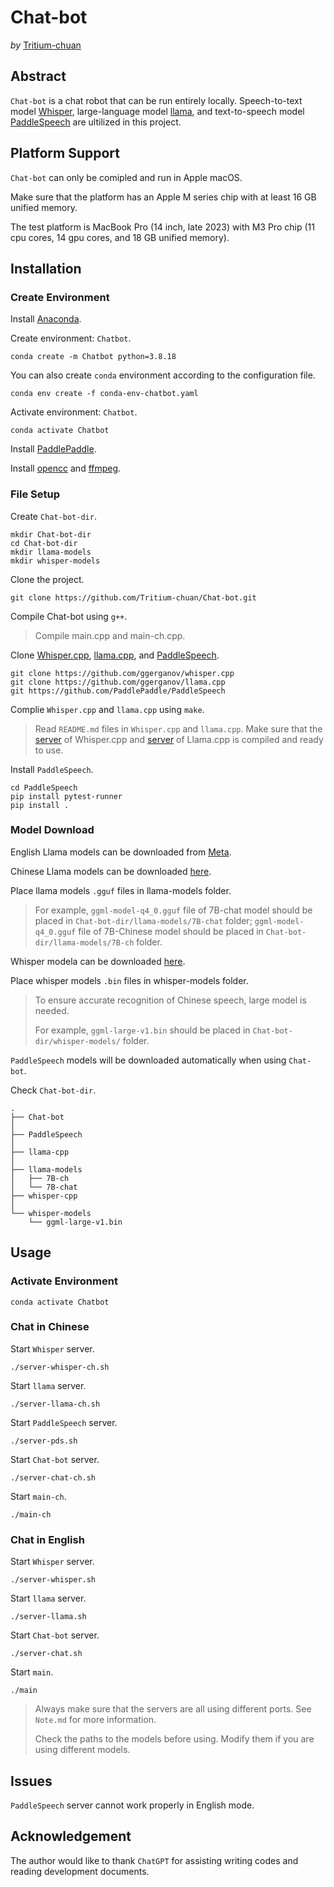 # Chat-bot 

*by* [Tritium-chuan](https://github.com/Tritium-chuan)

## Abstract

`Chat-bot` is a chat robot that can be run entirely locally. Speech-to-text model [Whisper](https://github.com/openai/whisper), large-language model [llama](https://github.com/facebookresearch/llama), and text-to-speech model [PaddleSpeech](https://github.com/PaddlePaddle/PaddleSpeech) are ultilized in this project.

## Platform Support

`Chat-bot` can only be comipled and run in Apple macOS. 

Make sure that the platform has an Apple M series chip with at least 16 GB unified memory. 

The test platform is MacBook Pro (14 inch, late 2023) with M3 Pro chip (11 cpu cores, 14 gpu cores, and 18 GB unified memory). 

## Installation

### Create Environment

Install [Anaconda](https://www.anaconda.com).

Create environment: `Chatbot`.

```shell
conda create -m Chatbot python=3.8.18
```

You can also create `conda` environment according to the configuration file.

```shell
conda env create -f conda-env-chatbot.yaml
```

Activate environment: `Chatbot`.

```shell
conda activate Chatbot
```

Install [PaddlePaddle](https://www.paddlepaddle.org.cn/en). 

Install [opencc](https://formulae.brew.sh/formula/opencc) and [ffmpeg](https://formulae.brew.sh/formula/ffmpeg#default).

### File Setup

Create `Chat-bot-dir`.

```shell
mkdir Chat-bot-dir
cd Chat-bot-dir
mkdir llama-models
mkdir whisper-models
```

Clone the project.

```shell
git clone https://github.com/Tritium-chuan/Chat-bot.git
```

Compile Chat-bot using `g++`.

> Compile main.cpp and main-ch.cpp.

Clone [Whisper.cpp](https://github.com/ggerganov/whisper.cpp), [llama.cpp](https://github.com/ggerganov/llama.cpp), and [PaddleSpeech](https://github.com/PaddlePaddle/PaddleSpeech).

```shell
git clone https://github.com/ggerganov/whisper.cpp
git clone https://github.com/ggerganov/llama.cpp
git https://github.com/PaddlePaddle/PaddleSpeech
```

Complie `Whisper.cpp` and `llama.cpp` using `make`.

> Read `README.md` files in `Whisper.cpp` and `llama.cpp`. Make sure that the [server](https://github.com/ggerganov/whisper.cpp/tree/6559b538e5e05cfa199c15d46ca5bd0edd353974/examples/server) of Whisper.cpp and [server](https://github.com/ggerganov/llama.cpp/tree/1f5cd83275fabb43f2ae92c30033b384a3eb37b4/examples/server) of Llama.cpp is compiled and ready to use. 

Install `PaddleSpeech`.

```shell
cd PaddleSpeech
pip install pytest-runner
pip install .
```

### Model Download

English Llama models can be downloaded from [Meta](https://ai.meta.com/llama/#download-the-model). 

Chinese Llama models can be downloaded [here](https://github.com/ymcui/Chinese-LLaMA-Alpaca-2).

Place llama models `.gguf` files in llama-models folder.

> For example, `ggml-model-q4_0.gguf` file of 7B-chat model should be placed in `Chat-bot-dir/llama-models/7B-chat` folder; `ggml-model-q4_0.gguf` file of 7B-Chinese model should be placed in `Chat-bot-dir/llama-models/7B-ch` folder.

Whisper modela can be downloaded [here](https://huggingface.co/ggerganov/whisper.cpp/tree/main).

Place whisper models `.bin` files in whisper-models folder.

> To ensure accurate recognition of Chinese speech, large model is needed.
>
> For example, `ggml-large-v1.bin` should be placed in `Chat-bot-dir/whisper-models/` folder.

`PaddleSpeech` models will be downloaded automatically when using `Chat-bot`.

Check `Chat-bot-dir`. 

```shell
.
├── Chat-bot
│
├── PaddleSpeech
│
├── llama-cpp
│
├── llama-models
│   ├── 7B-ch
│   └── 7B-chat
├── whisper-cpp
│
└── whisper-models
    └── ggml-large-v1.bin
```

## Usage

### Activate Environment

```shell
conda activate Chatbot
```

### Chat in Chinese

Start `Whisper` server.

```shell
./server-whisper-ch.sh
```

Start `llama` server.

```shell
./server-llama-ch.sh
```

Start `PaddleSpeech` server.

```shell
./server-pds.sh
```

Start `Chat-bot` server.

```shell
./server-chat-ch.sh
```

Start `main-ch`.

```shell
./main-ch
```

### Chat in English

Start `Whisper` server.

```shell
./server-whisper.sh
```

Start `llama` server.

```shell
./server-llama.sh
```

Start `Chat-bot` server.

```shell
./server-chat.sh
```

Start `main`.

```shell
./main
```

> Always make sure that the servers are all using different ports. See `Note.md` for more information.
>
> Check the paths to the models before using. Modify them if you are using different models.

## Issues

`PaddleSpeech` server cannot work properly in English mode. 

## Acknowledgement

The author would like to thank `ChatGPT` for assisting writing codes and reading development documents.
